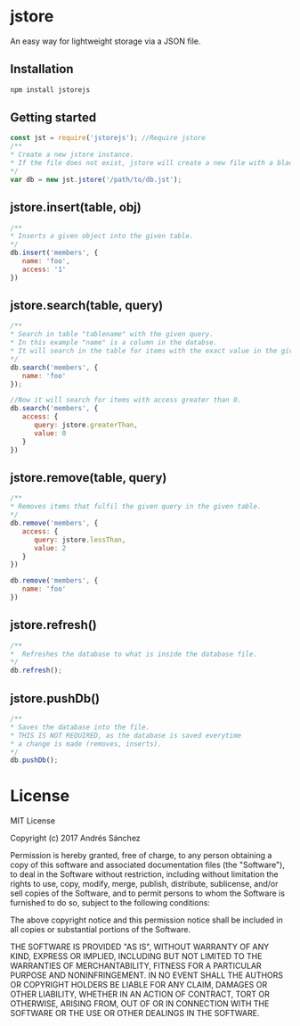 # jstore
An easy way for lightweight storage via a JSON file.  

## Installation
```bash
npm install jstorejs
```

## Getting started
```javascript
const jst = require('jstorejs'); //Require jstore
/**
* Create a new jstore instance.
* If the file does not exist, jstore will create a new file with a black JSON.
*/
var db = new jst.jstore('/path/to/db.jst'); 
```

## jstore.insert(table, obj)
```javascript
/**
* Inserts a given object into the given table.
*/
db.insert('members', {
   name: 'foo',
   access: '1'
})
```

## jstore.search(table, query)
```javascript
/**
* Search in table "tablename" with the given query.
* In this example "name" is a column in the databse.
* It will search in the table for items with the exact value in the given column.
*/
db.search('members', {
   name: 'foo'
});

//Now it will search for items with access greater than 0.
db.search('members', {
   access: {
      query: jstore.greaterThan,
      value: 0
   }
})
```

## jstore.remove(table, query)
```javascript
/**
* Removes items that fulfil the given query in the given table.
*/
db.remove('members', {
   access: {
      query: jstore.lessThan,
      value: 2
   }
})

db.remove('members', {
   name: 'foo'
})
```

## jstore.refresh()
```javascript
/**
*  Refreshes the database to what is inside the database file.
*/
db.refresh();
```

## jstore.pushDb()
```javascript
/**
* Saves the database into the file.
* THIS IS NOT REQUIRED, as the database is saved everytime
* a change is made (removes, inserts).
*/
db.pushDb();
```

# License
MIT License

Copyright (c) 2017 Andrés Sánchez

Permission is hereby granted, free of charge, to any person obtaining a copy
of this software and associated documentation files (the "Software"), to deal
in the Software without restriction, including without limitation the rights
to use, copy, modify, merge, publish, distribute, sublicense, and/or sell
copies of the Software, and to permit persons to whom the Software is
furnished to do so, subject to the following conditions:

The above copyright notice and this permission notice shall be included in all
copies or substantial portions of the Software.

THE SOFTWARE IS PROVIDED "AS IS", WITHOUT WARRANTY OF ANY KIND, EXPRESS OR
IMPLIED, INCLUDING BUT NOT LIMITED TO THE WARRANTIES OF MERCHANTABILITY,
FITNESS FOR A PARTICULAR PURPOSE AND NONINFRINGEMENT. IN NO EVENT SHALL THE
AUTHORS OR COPYRIGHT HOLDERS BE LIABLE FOR ANY CLAIM, DAMAGES OR OTHER
LIABILITY, WHETHER IN AN ACTION OF CONTRACT, TORT OR OTHERWISE, ARISING FROM,
OUT OF OR IN CONNECTION WITH THE SOFTWARE OR THE USE OR OTHER DEALINGS IN THE
SOFTWARE.